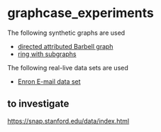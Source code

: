 # graphcase_experiments

The following synthetic graphs are used

- [directed attributed Barbell graph](graphs/barbellgraphs/barbell.md)
- [ring with subgraphs](grapring_graph/ring.md)

The following real-live data sets are used
- [Enron E-mail data set](enron/enron.md)

## to investigate
https://snap.stanford.edu/data/index.html

